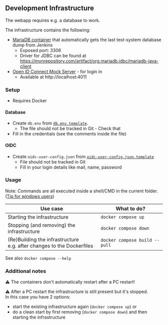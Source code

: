 ## Development Infrastructure
The webapp requires e.g. a database to work.

The infrastructure contains the following:
* [MariaDB container](https://hub.docker.com/_/mariadb) that automatically gets the last test-system database dump from Jenkins
  * Exposed port: 3306
  * Driver for JDBC can be found at https://mvnrepository.com/artifact/org.mariadb.jdbc/mariadb-java-client
* [Open ID Connect Mock Server](https://github.com/xdev-software/oidc-server-mock) - for login in
  * Available at http://localhost:4011

### Setup
* Requires Docker

#### Database
* Create ``db.env`` from [``db.env.template``](./db.env.template).
  * The file should not be tracked in Git - Check that
* Fill in the credentials (see the comments inside the file)

#### OIDC
* Create ``oidc-user-config.json`` from [``oidc-user-config.json.template``](./oidc-user-config.json.template)
  * File should not be tracked in Git
  * Fill in your login details like mail, name, password


### Usage
Note: Commands are all executed inside a shell/CMD in the current folder. ([Tip for windows users](https://stackoverflow.com/a/40146208))

| Use case | What to do? |
| --- | --- |
| Starting the infrastructure | ``docker compose up`` |
| Stopping (and removing) the infrastructure | ``docker compose down`` |
| (Re)Building the infrastructure<br/>e.g. after changes to the Dockerfiles | ``docker compose build --pull`` |

See also ``docker compose --help``

### Additional notes
⚠ The containers don't automatically restart after a PC restart!

⚠ After a PC restart the infrastructure is still present but it's stopped.<br/>
In this case you have 2 options:
* start the existing infrastructure again (``docker compose up``) or
* do a clean start by first removing (``docker compose down``) and then starting the infrastructure
